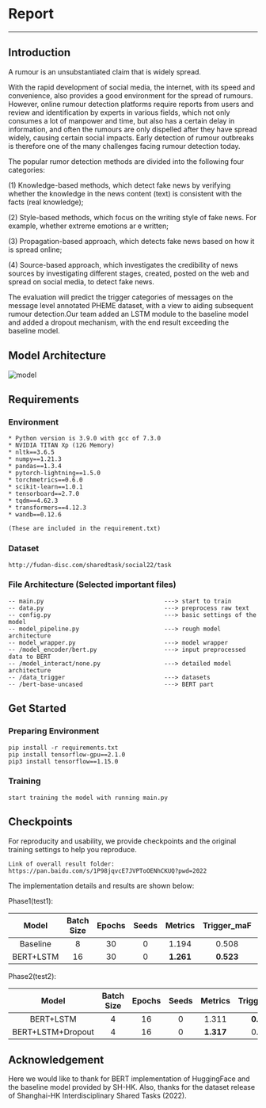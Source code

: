 # Report
---

## Introduction

A rumour is an unsubstantiated claim that is widely spread.

With the rapid development of social media, the internet, with its speed and convenience, also provides a good environment for the spread of rumours. However, online rumour detection platforms require reports from users and review and identification by experts in various fields, which not only consumes a lot of manpower and time, but also has a certain delay in information, and often the rumours are only dispelled after they have spread widely, causing certain social impacts. Early detection of rumour outbreaks is therefore one of the many challenges facing rumour detection today.

The popular rumor detection methods are divided into the following four categories: 

(1) Knowledge-based methods, which detect fake news by verifying whether the knowledge in the news content (text) is consistent with the facts (real knowledge); 

(2) Style-based methods, which focus on the writing style of fake news. For example, whether extreme emotions ar e written; 

(3) Propagation-based approach, which detects fake news based on how it is spread online;

(4) Source-based approach, which investigates the credibility of news sources by investigating different stages, created, posted on the web and spread on social media, to detect fake news.

The evaluation will predict the trigger categories of messages on the message level annotated PHEME dataset, with a view to aiding subsequent rumour detection.Our team added an LSTM module to the baseline model and added a dropout mechanism, with the end result exceeding the baseline model.

## Model Architecture

![model](/Img/model.bmp)

## Requirements

### Environment
```
* Python version is 3.9.0 with gcc of 7.3.0
* NVIDIA TITAN Xp (12G Memory)
* nltk==3.6.5
* numpy==1.21.3
* pandas==1.3.4
* pytorch-lightning==1.5.0
* torchmetrics==0.6.0
* scikit-learn==1.0.1
* tensorboard==2.7.0
* tqdm==4.62.3
* transformers==4.12.3
* wandb==0.12.6

(These are included in the requirement.txt)
```

### Dataset
```
http://fudan-disc.com/sharedtask/social22/task
```

### File Architecture (Selected important files)
```
-- main.py                                  ---> start to train
-- data.py                                  ---> preprocess raw text
-- config.py                                ---> basic settings of the model
-- model_pipeline.py                        ---> rough model architecture
-- model_wrapper.py                         ---> model wrapper
-- /model_encoder/bert.py                   ---> input preprocessed data to BERT
-- /model_interact/none.py                  ---> detailed model architecture
-- /data_trigger                            ---> datasets
-- /bert-base-uncased                       ---> BERT part
```

## Get Started

### Preparing Environment
```
pip install -r requirements.txt
pip install tensorflow-gpu==2.1.0
pip3 install tensorflow==1.15.0
```

### Training
```
start training the model with running main.py
```

## Checkpoints
For reproducity and usability, we provide checkpoints and the original training settings to help you reproduce.
```
Link of overall result folder: https://pan.baidu.com/s/1P98jqvcE7JVPToOENhCKUQ?pwd=2022
```

The implementation details and results are shown below:

Phase1(test1):

Model|Batch Size|Epochs|Seeds|Metrics|Trigger_maF|Verify_maF
:---:|:---:|:----:|:----:|:----:|:----:|:----:
Baseline|8|30|0|1.194|0.508|0.686
BERT+LSTM|16|30|0|**1.261**|**0.523**|**0.738**

Phase2(test2):

Model|Batch Size|Epochs|Seeds|Metrics|Trigger_maF|Verify_maF
:---:|:---:|:----:|:----:|:----:|:----:|:----:
BERT+LSTM|4|16|0|1.311|**0.521**|0.790
BERT+LSTM+Dropout|4|16|0|**1.317**|0.520|**0.796**

## Acknowledgement

Here we would like to thank for BERT implementation of HuggingFace and the baseline model provided by SH-HK. Also, thanks for the dataset release of Shanghai-HK Interdisciplinary Shared Tasks (2022).
